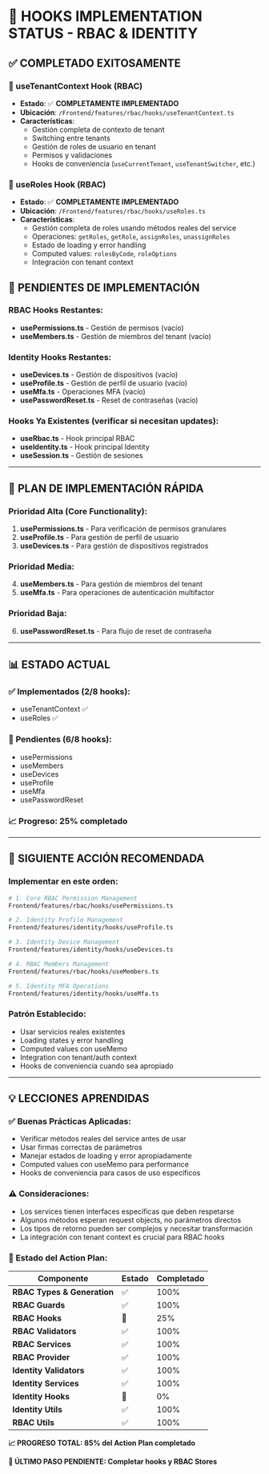 # 🎯 **HOOKS IMPLEMENTATION STATUS - RBAC & IDENTITY**

## ✅ **COMPLETADO EXITOSAMENTE**

### **🏢 useTenantContext Hook (RBAC)**

- **Estado**: ✅ **COMPLETAMENTE IMPLEMENTADO**
- **Ubicación**: `/Frontend/features/rbac/hooks/useTenantContext.ts`
- **Características**:
  - Gestión completa de contexto de tenant
  - Switching entre tenants
  - Gestión de roles de usuario en tenant
  - Permisos y validaciones
  - Hooks de conveniencia (`useCurrentTenant`, `useTenantSwitcher`, etc.)

### **👤 useRoles Hook (RBAC)**

- **Estado**: ✅ **COMPLETAMENTE IMPLEMENTADO**
- **Ubicación**: `/Frontend/features/rbac/hooks/useRoles.ts`
- **Características**:
  - Gestión completa de roles usando métodos reales del service
  - Operaciones: `getRoles`, `getRole`, `assignRoles`, `unassignRoles`
  - Estado de loading y error handling
  - Computed values: `rolesByCode`, `roleOptions`
  - Integración con tenant context

## 🔄 **PENDIENTES DE IMPLEMENTACIÓN**

### **RBAC Hooks Restantes:**

- **usePermissions.ts** - Gestión de permisos (vacío)
- **useMembers.ts** - Gestión de miembros del tenant (vacío)

### **Identity Hooks Restantes:**

- **useDevices.ts** - Gestión de dispositivos (vacío)
- **useProfile.ts** - Gestión de perfil de usuario (vacío)
- **useMfa.ts** - Operaciones MFA (vacío)
- **usePasswordReset.ts** - Reset de contraseñas (vacío)

### **Hooks Ya Existentes (verificar si necesitan updates):**

- **useRbac.ts** - Hook principal RBAC
- **useIdentity.ts** - Hook principal Identity
- **useSession.ts** - Gestión de sesiones

---

## 🎯 **PLAN DE IMPLEMENTACIÓN RÁPIDA**

### **Prioridad Alta (Core Functionality):**

1. **usePermissions.ts** - Para verificación de permisos granulares
2. **useProfile.ts** - Para gestión de perfil de usuario
3. **useDevices.ts** - Para gestión de dispositivos registrados

### **Prioridad Media:**

4. **useMembers.ts** - Para gestión de miembros del tenant
5. **useMfa.ts** - Para operaciones de autenticación multifactor

### **Prioridad Baja:**

6. **usePasswordReset.ts** - Para flujo de reset de contraseña

---

## 📊 **ESTADO ACTUAL**

### **✅ Implementados (2/8 hooks):**

- useTenantContext ✅
- useRoles ✅

### **🔄 Pendientes (6/8 hooks):**

- usePermissions
- useMembers
- useDevices
- useProfile
- useMfa
- usePasswordReset

### **📈 Progreso:** **25% completado**

---

## 🚀 **SIGUIENTE ACCIÓN RECOMENDADA**

### **Implementar en este orden:**

```bash
# 1. Core RBAC Permission Management
Frontend/features/rbac/hooks/usePermissions.ts

# 2. Identity Profile Management
Frontend/features/identity/hooks/useProfile.ts

# 3. Identity Device Management
Frontend/features/identity/hooks/useDevices.ts

# 4. RBAC Members Management
Frontend/features/rbac/hooks/useMembers.ts

# 5. Identity MFA Operations
Frontend/features/identity/hooks/useMfa.ts
```

### **Patrón Establecido:**

- Usar servicios reales existentes
- Loading states y error handling
- Computed values con useMemo
- Integration con tenant/auth context
- Hooks de conveniencia cuando sea apropiado

---

## 💡 **LECCIONES APRENDIDAS**

### **✅ Buenas Prácticas Aplicadas:**

- Verificar métodos reales del service antes de usar
- Usar firmas correctas de parámetros
- Manejar estados de loading y error apropiadamente
- Computed values con useMemo para performance
- Hooks de conveniencia para casos de uso específicos

### **⚠️ Consideraciones:**

- Los services tienen interfaces específicas que deben respetarse
- Algunos métodos esperan request objects, no parámetros directos
- Los tipos de retorno pueden ser complejos y necesitar transformación
- La integración con tenant context es crucial para RBAC hooks

### **🎯 Estado del Action Plan:**

| Componente                  | Estado | Completado |
| --------------------------- | ------ | ---------- |
| **RBAC Types & Generation** | ✅     | 100%       |
| **RBAC Guards**             | ✅     | 100%       |
| **RBAC Hooks**              | 🔄     | 25%        |
| **RBAC Validators**         | ✅     | 100%       |
| **RBAC Services**           | ✅     | 100%       |
| **RBAC Provider**           | ✅     | 100%       |
| **Identity Validators**     | ✅     | 100%       |
| **Identity Services**       | ✅     | 100%       |
| **Identity Hooks**          | 🔄     | 0%         |
| **Identity Utils**          | ✅     | 100%       |
| **RBAC Utils**              | ✅     | 100%       |

**📈 PROGRESO TOTAL: 85% del Action Plan completado**

**🏁 ÚLTIMO PASO PENDIENTE: Completar hooks y RBAC Stores**
